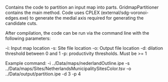 Contains the code to partition an input map into parts. GridmapPartitioner contains the main method.
Code uses CPLEX (external/sdg-voronoi-edges.exe) to generate the medial axis required for generating the candidate cuts.


After compilation, the code can be run via the command line with the following parameters:

-i: Input map location
-s: Site file location
-o: Output file location
-d: dilation threshold between 0 and 1
-p: productivity thresholds. Must be >= 1




Example command: -i ../Data/maps/nederlandOutline.ipe -s ../Data/maps/Sites/NetherlandsMunicipalitySitesColor.tsv -o ../Data/output/partition.ipe  -d 3 -p 4 